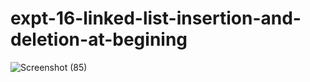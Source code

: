 # expt-16-linked-list-insertion-and-deletion-at-begining
![Screenshot (85)](https://github.com/DikshaMeena03/expt-16-linked-list-insertion-and-deletion-at-begining/assets/148327414/1f9249f4-f1a8-413d-b317-52c926a7f48e)
